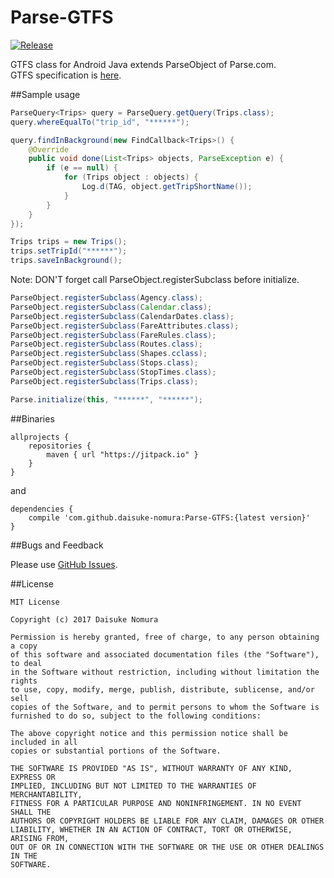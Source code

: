 # Parse-GTFS

[![Release](https://jitpack.io/v/daisuke-nomura/Parse-GTFS.svg)](https://jitpack.io/#daisuke-nomura/Parse-GTFS)

GTFS class for Android Java extends ParseObject of Parse.com.  
GTFS specification is [here][gtfs].

##Sample usage

```java
ParseQuery<Trips> query = ParseQuery.getQuery(Trips.class);
query.whereEqualTo("trip_id", "******");

query.findInBackground(new FindCallback<Trips>() {
    @Override
    public void done(List<Trips> objects, ParseException e) {
        if (e == null) {
            for (Trips object : objects) {
                Log.d(TAG, object.getTripShortName());
            }
        }
    }
});
```

```java
Trips trips = new Trips();
trips.setTripId("******");
trips.saveInBackground();
```

Note: DON'T forget call ParseObject.registerSubclass before initialize.

```java
ParseObject.registerSubclass(Agency.class);
ParseObject.registerSubclass(Calendar.class);
ParseObject.registerSubclass(CalendarDates.class);
ParseObject.registerSubclass(FareAttributes.class);
ParseObject.registerSubclass(FareRules.class);
ParseObject.registerSubclass(Routes.class);
ParseObject.registerSubclass(Shapes.cclass);
ParseObject.registerSubclass(Stops.class);
ParseObject.registerSubclass(StopTimes.class);
ParseObject.registerSubclass(Trips.class);

Parse.initialize(this, "******", "******");
```

##Binaries

    allprojects {
        repositories {
            maven { url "https://jitpack.io" }
        }
    }

and

    dependencies {
        compile 'com.github.daisuke-nomura:Parse-GTFS:{latest version}'
    }

##Bugs and Feedback

Please use [GitHub Issues][issues].

##License

    MIT License

    Copyright (c) 2017 Daisuke Nomura

    Permission is hereby granted, free of charge, to any person obtaining a copy
    of this software and associated documentation files (the "Software"), to deal
    in the Software without restriction, including without limitation the rights
    to use, copy, modify, merge, publish, distribute, sublicense, and/or sell
    copies of the Software, and to permit persons to whom the Software is
    furnished to do so, subject to the following conditions:

    The above copyright notice and this permission notice shall be included in all
    copies or substantial portions of the Software.

    THE SOFTWARE IS PROVIDED "AS IS", WITHOUT WARRANTY OF ANY KIND, EXPRESS OR
    IMPLIED, INCLUDING BUT NOT LIMITED TO THE WARRANTIES OF MERCHANTABILITY,
    FITNESS FOR A PARTICULAR PURPOSE AND NONINFRINGEMENT. IN NO EVENT SHALL THE
    AUTHORS OR COPYRIGHT HOLDERS BE LIABLE FOR ANY CLAIM, DAMAGES OR OTHER
    LIABILITY, WHETHER IN AN ACTION OF CONTRACT, TORT OR OTHERWISE, ARISING FROM,
    OUT OF OR IN CONNECTION WITH THE SOFTWARE OR THE USE OR OTHER DEALINGS IN THE
    SOFTWARE.


[gtfs]: https://developers.google.com/transit/gtfs/
[issues]: https://github.com/daisuke-nomura/Parse-GTFS/issues